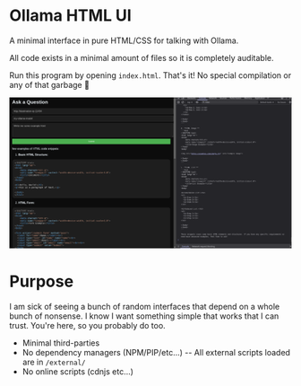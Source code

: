 # Ollama HTML UI

A minimal interface in pure HTML/CSS for talking with Ollama.

All code exists in a minimal amount of files so it is completely auditable.

Run this program by opening `index.html`. That's it! No special compilation or any of that garbage 🪽

![The interface](./docs/interface.png)

# Purpose

I am sick of seeing a bunch of random interfaces that depend on a whole bunch of nonsense. I know I want something simple that works that I can trust. You're here, so you probably do too.

- Minimal third-parties
- No dependency managers (NPM/PIP/etc...) -- All external scripts loaded are in `/external/`
- No online scripts (cdnjs etc...)
